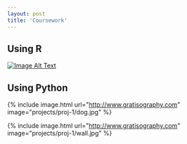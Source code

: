 ```yaml
---
layout: post
title: 'Coursework'
---
```

## Using R
[![Image Alt Text](projects/proj-1/dog.jpg)](https://crusem.github.io/MC-Portfolio-2024/PPAFinal.html)

## Using Python

{% include image.html url="http://www.gratisography.com" image="projects/proj-1/dog.jpg" %}

{% include image.html url="http://www.gratisography.com" image="projects/proj-1/wall.jpg" %}
